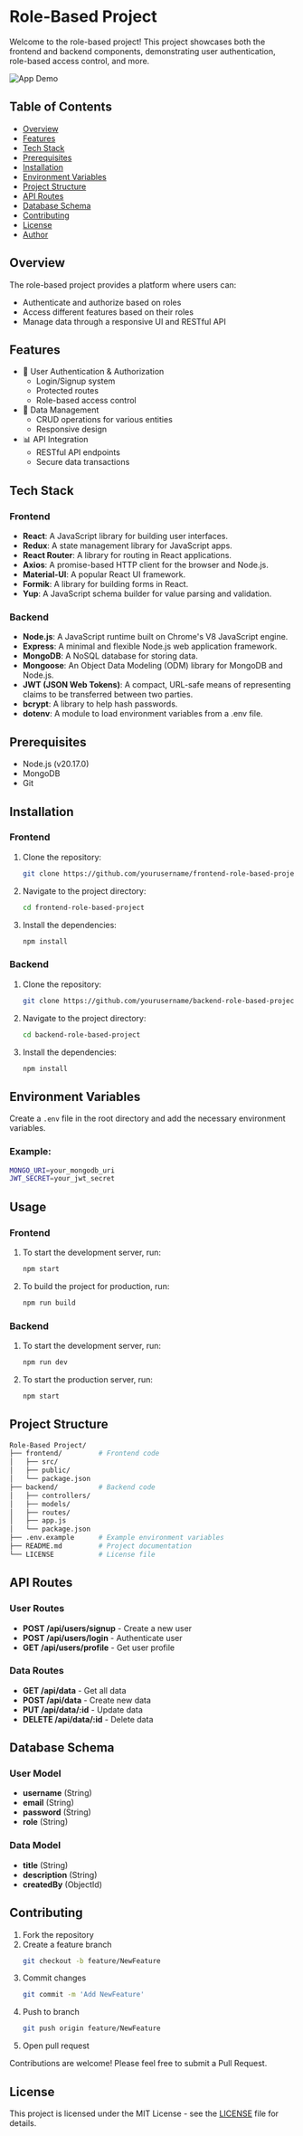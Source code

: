 # Role-Based Project

Welcome to the role-based project! This project showcases both the frontend and backend components, demonstrating user authentication, role-based access control, and more.

![App Demo](./Screenshot%20From%202025-02-14%2002-08-00.png)


## Table of Contents
- [Overview](#overview)
- [Features](#features)
- [Tech Stack](#tech-stack)
- [Prerequisites](#prerequisites)
- [Installation](#installation)
- [Environment Variables](#environment-variables)
- [Project Structure](#project-structure)
- [API Routes](#api-routes)
- [Database Schema](#database-schema)
- [Contributing](#contributing)
- [License](#license)
- [Author](#author)

## Overview
The role-based project provides a platform where users can:
- Authenticate and authorize based on roles
- Access different features based on their roles
- Manage data through a responsive UI and RESTful API

## Features
- 🔐 User Authentication & Authorization
  - Login/Signup system
  - Protected routes
  - Role-based access control
- 📝 Data Management
  - CRUD operations for various entities
  - Responsive design
- 📊 API Integration
  - RESTful API endpoints
  - Secure data transactions

## Tech Stack
### Frontend
- **React**: A JavaScript library for building user interfaces.
- **Redux**: A state management library for JavaScript apps.
- **React Router**: A library for routing in React applications.
- **Axios**: A promise-based HTTP client for the browser and Node.js.
- **Material-UI**: A popular React UI framework.
- **Formik**: A library for building forms in React.
- **Yup**: A JavaScript schema builder for value parsing and validation.

### Backend
- **Node.js**: A JavaScript runtime built on Chrome's V8 JavaScript engine.
- **Express**: A minimal and flexible Node.js web application framework.
- **MongoDB**: A NoSQL database for storing data.
- **Mongoose**: An Object Data Modeling (ODM) library for MongoDB and Node.js.
- **JWT (JSON Web Tokens)**: A compact, URL-safe means of representing claims to be transferred between two parties.
- **bcrypt**: A library to help hash passwords.
- **dotenv**: A module to load environment variables from a .env file.

## Prerequisites
- Node.js (v20.17.0)
- MongoDB
- Git

## Installation
### Frontend
1. Clone the repository:
   ```sh
   git clone https://github.com/yourusername/frontend-role-based-project.git
   ```

2. Navigate to the project directory:
   ```sh
   cd frontend-role-based-project
   ```

3. Install the dependencies:
   ```sh
   npm install
   ```

### Backend
1. Clone the repository:
   ```sh
   git clone https://github.com/yourusername/backend-role-based-project.git
   ```

2. Navigate to the project directory:
   ```sh
   cd backend-role-based-project
   ```

3. Install the dependencies:
   ```sh
   npm install
   ```

## Environment Variables
Create a `.env` file in the root directory and add the necessary environment variables.

### Example:
```sh
MONGO_URI=your_mongodb_uri
JWT_SECRET=your_jwt_secret
```

## Usage
### Frontend
1. To start the development server, run:
   ```sh
   npm start
   ```

2. To build the project for production, run:
   ```sh
   npm run build
   ```

### Backend
1. To start the development server, run:
   ```sh
   npm run dev
   ```

2. To start the production server, run:
   ```sh
   npm start
   ```

## Project Structure
```sh
Role-Based Project/
├── frontend/         # Frontend code
│   ├── src/
│   ├── public/
│   └── package.json
├── backend/          # Backend code
│   ├── controllers/
│   ├── models/
│   ├── routes/
│   ├── app.js
│   └── package.json
├── .env.example      # Example environment variables
├── README.md         # Project documentation
└── LICENSE           # License file
```

## API Routes
### User Routes
- **POST /api/users/signup** - Create a new user
- **POST /api/users/login** - Authenticate user
- **GET /api/users/profile** - Get user profile

### Data Routes
- **GET /api/data** - Get all data
- **POST /api/data** - Create new data
- **PUT /api/data/:id** - Update data
- **DELETE /api/data/:id** - Delete data

## Database Schema
### User Model
- **username** (String)
- **email** (String)
- **password** (String)
- **role** (String)

### Data Model
- **title** (String)
- **description** (String)
- **createdBy** (ObjectId)

## Contributing
1. Fork the repository
2. Create a feature branch
   ```bash
   git checkout -b feature/NewFeature
   ```
3. Commit changes
   ```bash
   git commit -m 'Add NewFeature'
   ```
4. Push to branch
   ```bash
   git push origin feature/NewFeature
   ```
5. Open pull request

Contributions are welcome! Please feel free to submit a Pull Request.

## License
This project is licensed under the MIT License - see the [LICENSE](LICENSE) file for details.
